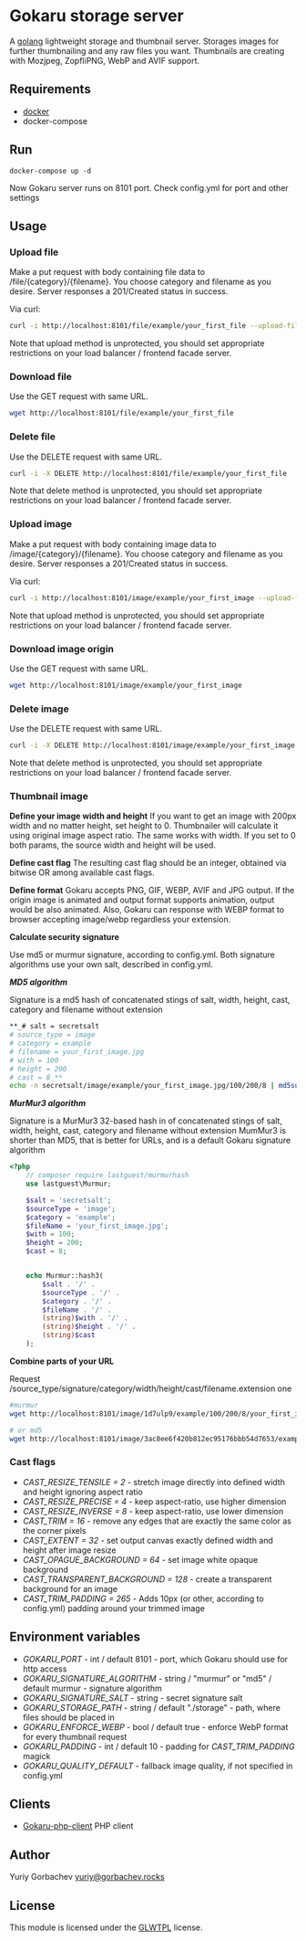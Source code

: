 # Gokaru storage server

A [golang][golang] lightweight storage and thumbnail server. Storages images for further thumbnailing and any raw files
you want. Thumbnails are creating with Mozjpeg, ZopfliPNG, WebP and AVIF support.

## Requirements

* [docker][docker]
* docker-compose

## Run

```shell
docker-compose up -d
```

Now Gokaru server runs on 8101 port. Check config.yml for port and other settings

## Usage

### Upload file

Make a put request with body containing file data to /file/{category}/{filename}. You choose category and filename as
you desire. Server responses a 201/Created status in success.

Via curl:

```bash
curl -i http://localhost:8101/file/example/your_first_file --upload-file /path/to/local/file.txt
```

Note that upload method is unprotected, you should set appropriate restrictions on your load balancer / frontend facade
server.

### Download file

Use the GET request with same URL.

```bash
wget http://localhost:8101/file/example/your_first_file
```

### Delete file

Use the DELETE request with same URL.

```bash
curl -i -X DELETE http://localhost:8101/file/example/your_first_file
```

Note that delete method is unprotected, you should set appropriate restrictions on your load balancer / frontend facade
server.

### Upload image

Make a put request with body containing image data to /image/{category}/{filename}. You choose category and filename as
you desire. Server responses a 201/Created status in success.

Via curl:

```bash
curl -i http://localhost:8101/image/example/your_first_image --upload-file /path/to/local/image.png
```

Note that upload method is unprotected, you should set appropriate restrictions on your load balancer / frontend facade
server.

### Download image origin

Use the GET request with same URL.

```bash
wget http://localhost:8101/image/example/your_first_image
```

### Delete image

Use the DELETE request with same URL.

```bash
curl -i -X DELETE http://localhost:8101/image/example/your_first_image
```

Note that delete method is unprotected, you should set appropriate restrictions on your load balancer / frontend facade
server.

### Thumbnail image

**Define your image width and height**
If you want to get an image with 200px width and no matter height, set height to 0. Thumbnailer will calculate it using
original image aspect ratio. The same works with width. If you set to 0 both params, the source width and height will be
used.

**Define cast flag**
The resulting cast flag should be an integer, obtained via bitwise OR among available cast flags.

**Define format**
Gokaru accepts PNG, GIF, WEBP, AVIF and JPG output. If the origin image is animated and output format supports animation,
output would be also animated.
Also, Gokaru can response with WEBP format to browser accepting image/webp regardless your extension.

**Calculate security signature**

Use md5 or murmur signature, according to config.yml.
Both signature algorithms use your own salt, described in config.yml.

***MD5 algorithm***

Signature is a md5 hash of concatenated stings of salt, width, height, cast, category and filename without extension

```bash
**_# salt = secretsalt
# source_type = image
# category = example
# filename = your_first_image.jpg
# with = 100
# height = 200
# cast = 8_**
echo -n secretsalt/image/example/your_first_image.jpg/100/200/8 | md5sum
```

***MurMur3 algorithm***

Signature is a MurMur3 32-based hash in of concatenated stings of salt, width, height, cast, category and filename without extension
MumMur3 is shorter than MD5, that is better for URLs, and is a default Gokaru signature algorithm

```php
<?php
    // composer require lastguest/murmurhash
    use lastguest\Murmur;

    $salt = 'secretsalt';
    $sourceType = 'image';
    $category = 'example';
    $fileName = 'your_first_image.jpg';
    $with = 100;
    $height = 200;
    $cast = 8;


    echo Murmur::hash3(
        $salt . '/' .
        $sourceType . '/' .
        $category . '/' .
        $fileName . '/' .
        (string)$with . '/' .
        (string)$height . '/' .
        (string)$cast
    );
```

**Combine parts of your URL**

Request /source_type/signature/category/width/height/cast/filename.extension one

```bash
#murmur
wget http://localhost:8101/image/1d7ulp9/example/100/200/8/your_first_image.jpg

# or md5
wget http://localhost:8101/image/3ac8ee6f420b812ec95176bbb54d7653/example/100/200/8/your_first_image.jpg
```

### Cast flags

- _CAST_RESIZE_TENSILE = 2_ - stretch image directly into defined width and height ignoring aspect ratio
- _CAST_RESIZE_PRECISE = 4_ - keep aspect-ratio, use higher dimension
- _CAST_RESIZE_INVERSE = 8_ - keep aspect-ratio, use lower dimension
- _CAST_TRIM = 16_ - remove any edges that are exactly the same color as the corner pixels
- _CAST_EXTENT = 32_ - set output canvas exactly defined width and height after image resize
- _CAST_OPAGUE_BACKGROUND = 64_ - set image white opaque background
- _CAST_TRANSPARENT_BACKGROUND = 128_ - create a transparent background for an image
- _CAST_TRIM_PADDING = 265_ - Adds 10px (or other, according to config.yml) padding around your trimmed image

## Environment variables
- _GOKARU_PORT_ - int / default 8101 - port, which Gokaru should use for http access
- _GOKARU_SIGNATURE_ALGORITHM_ - string / "murmur" or "md5" / default murmur - signature algorithm
- _GOKARU_SIGNATURE_SALT_ - string - secret signature salt
- _GOKARU_STORAGE_PATH_ - string / default "./storage" - path, where files should be placed in 
- _GOKARU_ENFORCE_WEBP_ - bool / default true - enforce WebP format for every thumbnail request
- _GOKARU_PADDING_ - int / default 10 - padding for _CAST_TRIM_PADDING_  magick
- _GOKARU_QUALITY_DEFAULT_ - fallback image quality, if not specified in config.yml

## Clients

- [Gokaru-php-client][phikaru] PHP client

## Author

Yuriy Gorbachev <yuriy@gorbachev.rocks>

## License

This module is licensed under the [GLWTPL][license] license.

[golang]:<https://golang.org/>

[docker]:<https://www.docker.com/>

[license]:<https://github.com/me-shaon/GLWTPL>

[phikaru]:<https://github.com/Urvin/gokaru-php-client>
